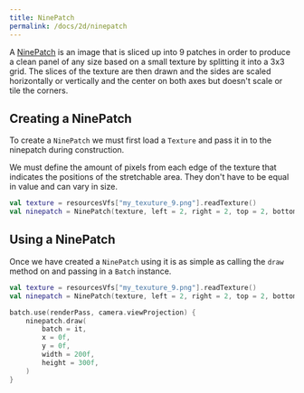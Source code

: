 ```yaml
---
title: NinePatch
permalink: /docs/2d/ninepatch
---
```


A [NinePatch](https://github.com/littlektframework/littlekt/blob/master/core/src/commonMain/kotlin/com/littlekt/graphics/g2d/NinePatch.kt) is an image that is sliced up into 9 patches in order to produce a clean panel of any size based on a small texture by splitting it into a 3x3 grid. The slices of the texture are then drawn and the sides are scaled horizontally or vertically and the center on both axes but doesn't scale or tile the corners.

## Creating a NinePatch

To create a `NinePatch` we must first load a `Texture` and pass it in to the ninepatch during construction.

We must define the amount of pixels from each edge of the texture that indicates the positions of the stretchable area. They don't have to be equal in value and can vary in size.

```kotlin
val texture = resourcesVfs["my_texuture_9.png"].readTexture()
val ninepatch = NinePatch(texture, left = 2, right = 2, top = 2, bottom = 2)
```

## Using a NinePatch

Once we have created a `NinePatch` using it is as simple as calling the `draw` method on and passing in a `Batch` instance.

```kotlin
val texture = resourcesVfs["my_texuture_9.png"].readTexture()
val ninepatch = NinePatch(texture, left = 2, right = 2, top = 2, bottom = 2)

batch.use(renderPass, camera.viewProjection) {
    ninepatch.draw(
        batch = it,
        x = 0f,
        y = 0f,
        width = 200f,
        height = 300f,
    )
}
```